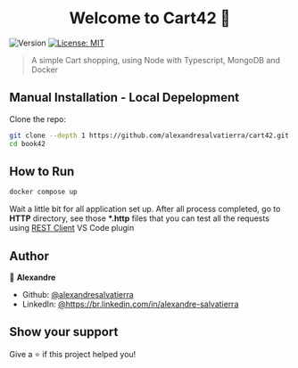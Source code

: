 <h1 align="center">Welcome to Cart42 👋</h1>
<p>
  <img alt="Version" src="https://img.shields.io/badge/version-1.0.0-blue.svg?cacheSeconds=2592000" />
  <a href="#" target="_blank">
    <img alt="License: MIT" src="https://img.shields.io/badge/License-MIT-yellow.svg" />
  </a>
</p>

> A simple Cart shopping, using Node with Typescript, MongoDB and Docker

## Manual Installation - Local Depelopment

Clone the repo:

```sh
git clone --depth 1 https://github.com/alexandresalvatierra/cart42.git
cd book42
```

## How to Run

```sh
docker compose up
```

Wait a little bit for all application set up. After all process completed, go to <strong>HTTP</strong> directory, see those <strong>\*.http</strong> files that you can test all the requests using [REST Client](https://marketplace.visualstudio.com/items?itemName=humao.rest-client) VS Code plugin

###

## Author

👤 **Alexandre**

- Github: [@alexandresalvatierra](https://github.com/alexandresalvatierra)
- LinkedIn: [@https:\/\/br.linkedin.com\/in\/alexandre-salvatierra](https://linkedin.com/in/https://br.linkedin.com/in/alexandre-salvatierra)

## Show your support

Give a ⭐️ if this project helped you!

